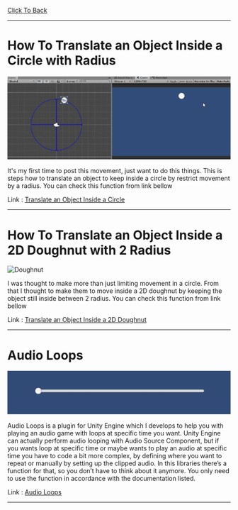 [Click To Back](../)

***

# How To Translate an Object Inside a Circle with Radius

![Cirlce](/images/lib/translate-inside-a-circle.gif)

It's my first time to post this movement, just want to do this things. This is steps how to translate an object to keep 
inside a circle by restrict movement by a radius. You can check this function from link bellow

Link : [Translate an Object Inside a Circle](https://gist.github.com/penguin55/50c5f6c9ff3b7ebae971727e298c5aed)

***

# How To Translate an Object Inside a 2D Doughnut with 2 Radius

![Doughnut](/images/lib/translate-inside-a-2d-doughnut.gif)

I was thought to make more than just limiting movement in a circle. From that I thought to make them to move 
inside a 2D doughnut by keeping the object still inside between 2 radius. You can check this function from link bellow

Link : [Translate an Object Inside a 2D Doughnut](https://gist.github.com/penguin55/637f7b9635c07ea827faae28c2663584)

***

# Audio Loops

![AL](/images/lib/audio-loops.gif)

Audio Loops is a plugin for Unity Engine which I develops to help you with playing an audio game with loops at specific time you want. 
Unity Engine can actually perform audio looping with Audio Source Component, but if you wants loop at specific time or maybe wants to 
play an audio at specific time you have to code a bit more complex, by defining where you want to repeat or manually by setting up the clipped audio. 
In this libraries there’s a function for that, so you don’t have to think about it anymore. You only need to use the function in accordance with the documentation listed.

Link : [Audio Loops](https://github.com/penguin55/AudioLoop-Unity)

***